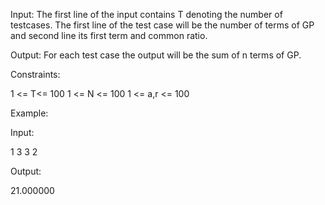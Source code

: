Input: 
The first line of the input contains T denoting the number of testcases. The first line of the test case will be the number of terms of GP and second line its first term and common ratio.

Output: 
For each test case the output will be the sum of n terms of GP.

Constraints:

1 <= T<= 100
1 <= N <= 100
1 <= a,r <= 100

Example:

Input:

1
3
3 2

Output:

21.000000